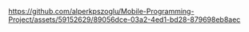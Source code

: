
https://github.com/alperkpszoglu/Mobile-Programming-Project/assets/59152629/89056dce-03a2-4ed1-bd28-879698eb8aec

